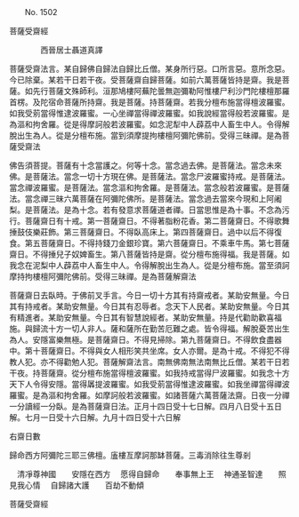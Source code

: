﻿　　No. 1502

菩薩受齋經

　　　　西晉居士聶道真譯


菩薩受齋法言。某自歸佛自歸法自歸比丘僧。某身所行惡。口所言惡。意所念惡。今已除棄。某若干日若干夜。受菩薩齋自歸菩薩。如前六萬菩薩皆持是齋。我是菩薩。如先行菩薩文殊師利。洹那鳩樓阿蕪陀曇無迦彌勒阿惟樓尸利沙門陀樓檀那羅首楞。及陀宿命菩薩所持齋。我是菩薩。持菩薩齋。若我分檀布施當得檀波羅蜜。如我受莂當得惟逮波羅蜜。一心坐禪當得禪波羅蜜。如我說經當得般若波羅蜜。是為漚和拘舍羅。從是得摩訶般若波羅蜜。如念泥犁中人薜荔中人畜生中人。令得解脫出生為人。從是分檀布施。當到須摩提拘樓檀阿彌陀佛前。受得三昧禪。是為菩薩受齋法

佛告須菩提。菩薩有十念當護之。何等十念。當念過去佛。是菩薩法。當念未來佛。是菩薩法。當念一切十方現在佛。是菩薩法。當念尸波羅蜜持戒。是菩薩法。當念禪波羅蜜。是菩薩法。當念漚和拘舍羅。是菩薩法。當念般若波羅蜜。是菩薩法。當念禪三昧六萬菩薩在阿彌陀佛所。是菩薩法。當念過去當來今現和上阿阇梨。是菩薩法。是為十念。若有發意求菩薩道者禪。日當思惟是為十事。不念為污行。菩薩齋日有十戒。第一菩薩齋日。不得著脂粉花香。第二菩薩齋日。不得歌舞捶鼓伎樂莊飾。第三菩薩齋日。不得臥高床上。第四菩薩齋日。過中以后不得復食。第五菩薩齋日。不得持錢刀金銀珍寶。第六菩薩齋日。不乘車牛馬。第七菩薩齋日。不得捶兒子奴婢畜生。第八菩薩皆持是齋。從分檀布施得福。我是菩薩。如我念在泥梨中人薜荔中人畜生中人。令得解脫出生為人。從是分檀布施。當至須訶摩持拘樓檀阿彌陀佛前。受得三昧禪。是為菩薩解齋法

菩薩齋日去臥時。于佛前叉手言。今日一切十方其有持齋戒者。某助安無量。今日其有持戒者。某助安無量。今日其有忍辱者。念天下人民者。某助安無量。今日其有精進者。某助安無量。今日其有智慧說經者。某助安無量。持是代勸助歡喜福施。與歸流十方一切人非人。薩和薩所在勤苦厄難之處。皆令得福。解脫憂苦出生為人。安隱富樂無極。是菩薩齋日。不得見掃除。第九菩薩齋日。不得飲食盡器中。第十菩薩齋日。不得與女人相形笑共坐席。女人亦爾。是為十戒。不得犯不得教人犯。亦不得勸勉人犯。菩薩解齋法言。南無佛南無法南無比丘僧。某若干日若干夜。持菩薩齋。從分檀布施當得檀波羅蜜。如我持戒當得尸波羅蜜。如我念十方天下人令得安隱。當得羼提波羅蜜。如我受莂當得惟逮波羅蜜。如我坐禪當得禪波羅蜜。是為漚和拘舍羅。如摩訶般若波羅蜜。如諸菩薩六萬菩薩法齋。日夜一分禪一分讀經一分臥。是為菩薩齋日法。正月十四日受十七日解。四月八日受十五日解。七月一日受十六日解。九月十四日受十六日解

右齋日數

歸命西方阿彌陀三耶三佛檀。廅樓亙摩訶那缽菩薩。三毒消除往生尊剎

　清凈尊神國　　安隱在西方
　愿得自歸命　　奉事無上王
　神通圣智達　　照見我心情
　自歸諸大護　　百劫不動傾　

菩薩受齋經
